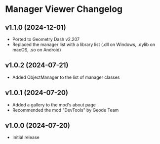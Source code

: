 # Manager Viewer Changelog
## v1.1.0 (2024-12-01)
- Ported to Geometry Dash v2.207
- Replaced the manager list with a library list (.dll on Windows, .dylib on macOS, .so on Android)

## v1.0.2 (2024-07-21)
- Added ObjectManager to the list of manager classes

## v1.0.1 (2024-07-20)
- Added a gallery to the mod's about page
- Recommended the mod "DevTools" by Geode Team

## v1.0.0 (2024-07-20)
- Initial release